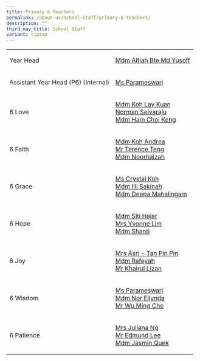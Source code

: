 ```yaml
---
title: Primary 6 Teachers
permalink: /about-us/School-Staff/primary-6-teachers/
description: ""
third_nav_title: School Staff
variant: tiptap
---
```

<table>
<tbody>
<tr>
<td rowspan="1" colspan="1">
<p>Year Head</p>
</td>
<td rowspan="1" colspan="1">
<p><a href="" rel="noopener noreferrer nofollow" target="_blank">Mdm Alfiah&nbsp;Bte Md Yusoff</a>
</p>
</td>
</tr>
<tr>
<td rowspan="1" colspan="1">
<p>Assistant Year Head (P6) (Internal)</p>
</td>
<td rowspan="1" colspan="1">
<p><a href="" rel="noopener noreferrer nofollow" target="_blank">Ms&nbsp;Parameswari</a>
</p>
</td>
</tr>
<tr>
<td rowspan="1" colspan="1">
<p>6 Love</p>
</td>
<td rowspan="1" colspan="1">
<p><a href="koh_lay_kuan@moe.edu.sg" rel="noopener noreferrer nofollow" target="_blank">Mdm&nbsp;Koh Lay&nbsp;Kuan</a> 
<br><a href="norman_selvaraju@moe.edu.sg" rel="noopener noreferrer nofollow" target="_blank">Norman&nbsp;Selvaraju</a> 
<br><a href="ham_choi_keng@moe.edu.sg" rel="noopener noreferrer nofollow" target="_blank">Mdm&nbsp;Ham&nbsp;Choi Keng</a>
</p>
</td>
</tr>
<tr>
<td rowspan="1" colspan="1">
<p>6 Faith</p>
</td>
<td rowspan="1" colspan="1">
<p><a href="koh_siew_fong@moe.edu.sg" rel="noopener noreferrer nofollow" target="_blank">Mdm Koh&nbsp;Andrea</a> 
<br><a href="teng_sze_chun_terence@moe.edu.sg" rel="noopener noreferrer nofollow" target="_blank">Mr&nbsp;Terence&nbsp;Teng</a> 
<br><a href="noorhaizah_abdul_rahim@moe.edu.sg" rel="noopener noreferrer nofollow" target="_blank">Mdm Noorhaizah</a>
</p>
</td>
</tr>
<tr>
<td rowspan="1" colspan="1">
<p>6 Grace</p>
</td>
<td rowspan="1" colspan="1">
<p><a href="koh_hui_ting_crystal@moe.edu.sg" rel="noopener noreferrer nofollow" target="_blank">Ms Crystal&nbsp;Koh</a> 
<br><a href="ili_sakinah_sarwan@moe.edu.sg" rel="noopener noreferrer nofollow" target="_blank">Mdm&nbsp;Illi&nbsp;Sakinah</a> 
<br><a href="deepa_k_mahalingam@moe.edu.sg" rel="noopener noreferrer nofollow" target="_blank">Mdm&nbsp;Deepa&nbsp;Mahalingam</a>
</p>
</td>
</tr>
<tr>
<td rowspan="1" colspan="1">
<p>6 Hope</p>
</td>
<td rowspan="1" colspan="1">
<p><a href="siti_hajar_kamaruddin@moe.edu.sg" rel="noopener noreferrer nofollow" target="_blank">Mdm Siti&nbsp;Hajar</a> 
<br><a href="" rel="noopener noreferrer nofollow" target="_blank">Mrs&nbsp;Yvonne&nbsp;Lim</a> 
<br><a href="" rel="noopener noreferrer nofollow" target="_blank">Mdm&nbsp;Shanti</a>&nbsp;</p>
</td>
</tr>
<tr>
<td rowspan="1" colspan="1">
<p>6 Joy</p>
</td>
<td rowspan="1" colspan="1">
<p><a href="" rel="noopener noreferrer nofollow" target="_blank">Mrs Asri - Tan&nbsp;Pin Pin</a>
<br><a href="" rel="noopener noreferrer nofollow" target="_blank">Mdm&nbsp;Rafeyah</a> 
<br><a href="" rel="noopener noreferrer nofollow" target="_blank">Mr&nbsp;Khairul Lizan</a>
</p>
</td>
</tr>
<tr>
<td rowspan="1" colspan="1">
<p>6 Wisdom</p>
</td>
<td rowspan="1" colspan="1">
<p><a href="" rel="noopener noreferrer nofollow" target="_blank">Ms&nbsp;Parameswari</a> 
<br><a href="" rel="noopener noreferrer nofollow" target="_blank">Mdm Nor&nbsp;Ellynda</a> 
<br><a href="" rel="noopener noreferrer nofollow" target="_blank">Mr Wu&nbsp;Ming&nbsp;Che</a>
</p>
</td>
</tr>
<tr>
<td rowspan="1" colspan="1">
<p>6 Patience</p>
</td>
<td rowspan="1" colspan="1">
<p><a href="" rel="noopener noreferrer nofollow" target="_blank">Mrs&nbsp;Juliana&nbsp;Ng</a> 
<br><a href="" rel="noopener noreferrer nofollow" target="_blank">Mr&nbsp;Edmund&nbsp;Lee</a> 
<br><a href="" rel="noopener noreferrer nofollow" target="_blank">Mdm&nbsp;Jasmin&nbsp;Quek</a>
</p>
</td>
</tr>
</tbody>
</table>
<p></p>